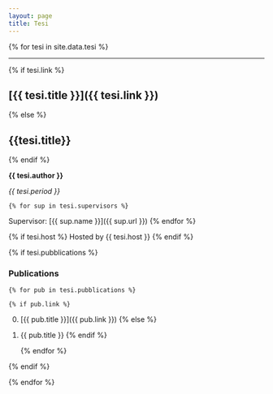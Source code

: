 ```yaml
---
layout: page
title: Tesi
---
```


{% for tesi in site.data.tesi %}

---

{% if tesi.link %}

## [{{ tesi.title }}]({{ tesi.link }})

{% else %}

## {{tesi.title}}

{% endif %}

**{{ tesi.author }}**

*{{ tesi.period }}*

    {% for sup in tesi.supervisors %}
Supervisor: [{{ sup.name }}]({{ sup.url }})
    {% endfor %}

{% if tesi.host %}
Hosted by {{ tesi.host }}
{% endif %}

{% if tesi.pubblications %}
### Publications
    {% for pub in tesi.pubblications %}

    {% if pub.link %}
0. [{{ pub.title }}]({{ pub.link }})
    {% else %}
0. {{ pub.title }}
    {% endif %}

    {% endfor %}

{% endif %}

{% endfor %}
